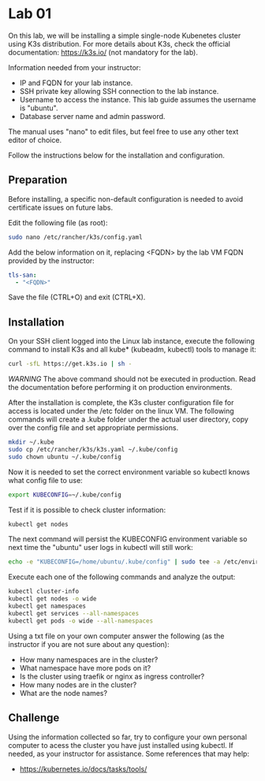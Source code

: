 # Lab 01

On this lab, we will be installing a simple single-node Kubenetes cluster using K3s distribution. For more details about K3s, check the official documentation: https://k3s.io/ (not mandatory for the lab).

Information needed from your instructor:
* IP and FQDN for your lab instance.
* SSH private key allowing SSH connection to the lab instance.
* Username to access the instance. This lab guide assumes the username is "ubuntu".
* Database server name and admin password. 

The manual uses "nano" to edit files, but feel free to use any other text editor of choice.

Follow the instructions below for the installation and configuration.

## Preparation

Before installing, a specific non-default configuration is needed to avoid certificate issues on future labs.

Edit the following file (as root): 

```bash
sudo nano /etc/rancher/k3s/config.yaml 
```

Add the below information on it, replacing \<FQDN\> by the lab VM FQDN provided by the instructor:

```yaml
tls-san:
  - "<FQDN>"
```

Save the file (CTRL+O) and exit (CTRL+X).

## Installation

On your SSH client logged into the Linux lab instance, execute the following command to install K3s and all kube* (kubeadm, kubectl) tools to manage it:

```bash
curl -sfL https://get.k3s.io | sh -
```

*WARNING* The above command should not be executed in production. Read the documentation before performing it on production environments.

After the installation is complete, the K3s cluster configuration file for access is located under the /etc folder on the linux VM. The following commands will create a .kube folder under the actual user directory, copy over the config file and set appropriate permissions.

```bash
mkdir ~/.kube
sudo cp /etc/rancher/k3s/k3s.yaml ~/.kube/config
sudo chown ubuntu ~/.kube/config
```

Now it is needed to set the correct environment variable so kubectl knows what config file to use:

```bash
export KUBECONFIG=~/.kube/config
```

Test if it is possible to check cluster information:

```bash
kubectl get nodes
```

The next command will persist the KUBECONFIG environment variable so next time the "ubuntu" user logs in kubectl will still work:

```bash
echo -e "KUBECONFIG=/home/ubuntu/.kube/config" | sudo tee -a /etc/environment
```

Execute each one of the following commands and analyze the output:

```bash
kubectl cluster-info
kubectl get nodes -o wide
kubectl get namespaces
kubectl get services --all-namespaces
kubectl get pods -o wide --all-namespaces
```

Using a txt file on your own computer answer the following (as the instructor if you are not sure about any question):

* How many namespaces are in the cluster?
* What namespace have more pods on it?
* Is the cluster using traefik or nginx as ingress controller?
* How many nodes are in the cluster?
* What are the node names? 

## Challenge

Using the information collected so far, try to configure your own personal computer to acess the cluster you have just installed using kubectl. If needed, as your instructor for assistance. Some references that may help:

* https://kubernetes.io/docs/tasks/tools/
